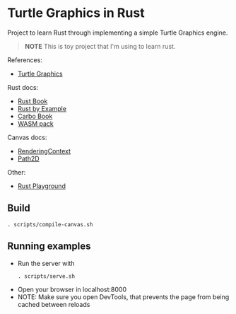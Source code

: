 # Turtle Graphics in Rust

Project to learn Rust through implementing a simple Turtle Graphics engine.

> **NOTE**
> This is toy project that I'm using to learn rust.

References:
- [Turtle Graphics](https://en.wikipedia.org/wiki/Turtle_graphics)

Rust docs:
- [Rust Book](https://doc.rust-lang.org/book/)
- [Rust by Example](https://doc.rust-lang.org/rust-by-example/index.html)
- [Carbo Book](https://doc.rust-lang.org/cargo/index.html)
- [WASM pack](https://rustwasm.github.io/docs/wasm-pack/)

Canvas docs:
- [RenderingContext](https://developer.mozilla.org/en-US/docs/Web/API/CanvasRenderingContext2D)
- [Path2D](https://developer.mozilla.org/en-US/docs/Web/API/Path2D)

Other:
- [Rust Playground](https://play.rust-lang.org/?version=stable&mode=debug&edition=2021)

## Build

```
. scripts/compile-canvas.sh
```

## Running examples

- Run the server with
  ```
  . scripts/serve.sh
  ```
- Open your browser in localhost:8000
- NOTE: Make sure you open DevTools, that prevents the page from being cached between reloads
